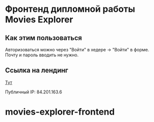 # Фронтенд дипломной работы Movies Explorer

## Как этим пользоваться
Авторизоваться можно через "Войти" в хедере -> "Войти" в форме. Почту и пароль вводить не нужно.

## Ссылка на лендинг
[Тут](https://diploma.nomoredomains.monster)

Публичный IP: 84.201.163.6
# movies-explorer-frontend